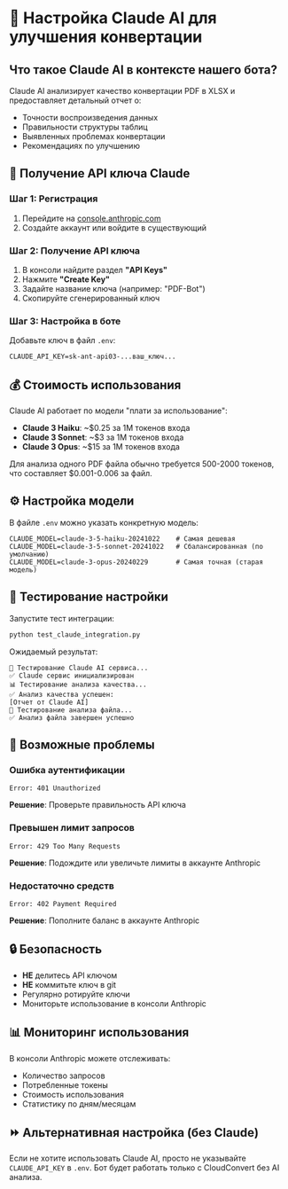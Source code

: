 # 🤖 Настройка Claude AI для улучшения конвертации

## Что такое Claude AI в контексте нашего бота?

Claude AI анализирует качество конвертации PDF в XLSX и предоставляет детальный отчет о:
- Точности воспроизведения данных
- Правильности структуры таблиц  
- Выявленных проблемах конвертации
- Рекомендациях по улучшению

## 🔑 Получение API ключа Claude

### Шаг 1: Регистрация
1. Перейдите на [console.anthropic.com](https://console.anthropic.com)
2. Создайте аккаунт или войдите в существующий

### Шаг 2: Получение API ключа
1. В консоли найдите раздел **"API Keys"**
2. Нажмите **"Create Key"**
3. Задайте название ключа (например: "PDF-Bot")
4. Скопируйте сгенерированный ключ

### Шаг 3: Настройка в боте
Добавьте ключ в файл `.env`:
```env
CLAUDE_API_KEY=sk-ant-api03-...ваш_ключ...
```

## 💰 Стоимость использования

Claude AI работает по модели "плати за использование":
- **Claude 3 Haiku**: ~$0.25 за 1M токенов входа
- **Claude 3 Sonnet**: ~$3 за 1M токенов входа  
- **Claude 3 Opus**: ~$15 за 1M токенов входа

Для анализа одного PDF файла обычно требуется 500-2000 токенов, что составляет $0.001-0.006 за файл.

## ⚙️ Настройка модели

В файле `.env` можно указать конкретную модель:
```env
CLAUDE_MODEL=claude-3-5-haiku-20241022    # Самая дешевая
CLAUDE_MODEL=claude-3-5-sonnet-20241022   # Сбалансированная (по умолчанию)  
CLAUDE_MODEL=claude-3-opus-20240229       # Самая точная (старая модель)
```

## 🔧 Тестирование настройки

Запустите тест интеграции:
```bash
python test_claude_integration.py
```

Ожидаемый результат:
```
🤖 Тестирование Claude AI сервиса...
✅ Claude сервис инициализирован
📊 Тестирование анализа качества...
✅ Анализ качества успешен:
[Отчет от Claude AI]
🔄 Тестирование анализа файла...
✅ Анализ файла завершен успешно
```

## 🚨 Возможные проблемы

### Ошибка аутентификации
```
Error: 401 Unauthorized
```
**Решение**: Проверьте правильность API ключа

### Превышен лимит запросов  
```
Error: 429 Too Many Requests
```
**Решение**: Подождите или увеличьте лимиты в аккаунте Anthropic

### Недостаточно средств
```
Error: 402 Payment Required  
```
**Решение**: Пополните баланс в аккаунте Anthropic

## 🔒 Безопасность

- **НЕ** делитесь API ключом
- **НЕ** коммитьте ключ в git
- Регулярно ротируйте ключи
- Мониторьте использование в консоли Anthropic

## 📊 Мониторинг использования

В консоли Anthropic можете отслеживать:
- Количество запросов
- Потребленные токены
- Стоимость использования
- Статистику по дням/месяцам

## ⏩ Альтернативная настройка (без Claude)

Если не хотите использовать Claude AI, просто не указывайте `CLAUDE_API_KEY` в `.env`.
Бот будет работать только с CloudConvert без AI анализа. 